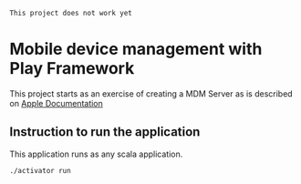`This project does not work yet`

Mobile device management with Play Framework
============================================

This project starts as an exercise of creating a MDM Server as is described on [Apple Documentation](https://developer.apple.com/library/ios/documentation/NetworkingInternet/Conceptual/iPhoneOTAConfiguration/iPhoneOTAConfiguration.pdf)

## Instruction to run the application

This application runs as any scala application.

    ./activator run
